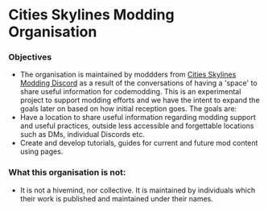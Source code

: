 # Cities Skylines Modding Organisation
### Objectives
* The organisation is maintained by moddders from [Cities Skylines Modding Discord](https://discord.gg/ExfdGrYvS4) as a result of the conversations of having a 'space' to share useful information for codemodding. This is an experimental project to support modding efforts and we have the intent to expand the goals later on based on how initial reception goes. The goals are:
* Have a location to share useful information regarding modding support and useful practices, outside less accessible and forgettable locations such as DMs, individual Discords etc. 
* Create and develop tutorials, guides for current and future mod content using pages. 

### What this organisation is not:
* It is not a hivemind, nor collective. It is maintained by individuals which their work is published and maintained under their names.


